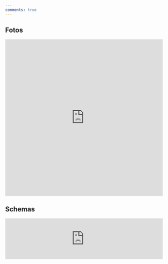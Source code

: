 ```yaml
---
comments: true
---
```


## Fotos

<iframe src="https://drive.google.com/embeddedfolderview?id=1u9a70q_HBFkc-c6n8wSGmGJeCfNszR-Z#grid" style="width:100%; height:500px; border:0;"></iframe>

## Schemas

<iframe src="https://drive.google.com/embeddedfolderview?id=1m7f6uMRbIw7UAY9w3NCETewudYjAeJPz#list" style="width:100%; height:130px; border:0;"></iframe>
